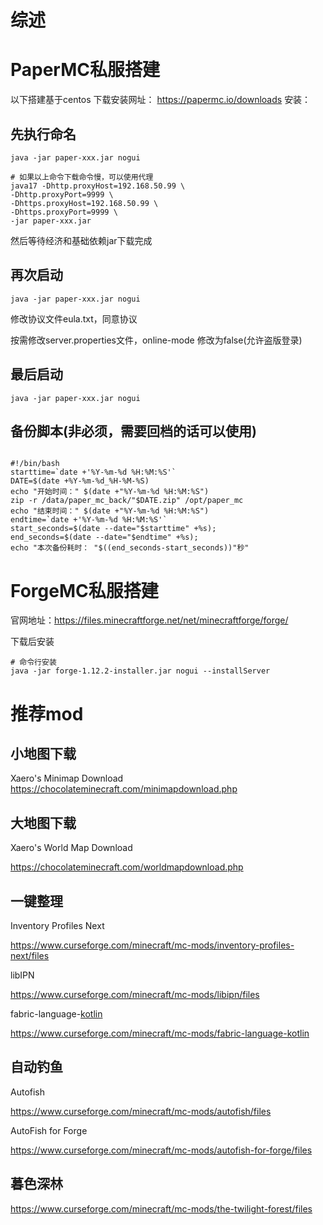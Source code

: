 # 综述

# PaperMC私服搭建
以下搭建基于centos
下载安装网址：
https://papermc.io/downloads
安装：

## 先执行命名
```shell
java -jar paper-xxx.jar nogui
```
```shell
# 如果以上命令下载命令慢，可以使用代理
java17 -Dhttp.proxyHost=192.168.50.99 \
-Dhttp.proxyPort=9999 \
-Dhttps.proxyHost=192.168.50.99 \
-Dhttps.proxyPort=9999 \
-jar paper-xxx.jar
```
然后等待经济和基础依赖jar下载完成
## 再次启动
```shell
java -jar paper-xxx.jar nogui
```

 修改协议文件eula.txt，同意协议

 按需修改server.properties文件，online-mode 修改为false(允许盗版登录)

## 最后启动
```shell
java -jar paper-xxx.jar nogui
```

## 备份脚本(非必须，需要回档的话可以使用)
```shell

#!/bin/bash
starttime=`date +'%Y-%m-%d %H:%M:%S'`
DATE=$(date +%Y-%m-%d_%H-%M-%S)
echo "开始时间：" $(date +"%Y-%m-%d %H:%M:%S")
zip -r /data/paper_mc_back/"$DATE.zip" /opt/paper_mc
echo "结束时间：" $(date +"%Y-%m-%d %H:%M:%S")
endtime=`date +'%Y-%m-%d %H:%M:%S'`
start_seconds=$(date --date="$starttime" +%s);
end_seconds=$(date --date="$endtime" +%s);
echo "本次备份耗时： "$((end_seconds-start_seconds))"秒"
```

# ForgeMC私服搭建

官网地址：https://files.minecraftforge.net/net/minecraftforge/forge/

下载后安装

```shell
# 命令行安装
java -jar forge-1.12.2-installer.jar nogui --installServer
```

# 推荐mod

## 小地图下载

Xaero's Minimap Download https://chocolateminecraft.com/minimapdownload.php

## 大地图下载

Xaero's World Map Download

https://chocolateminecraft.com/worldmapdownload.php

## 一键整理

Inventory Profiles Next

https://www.curseforge.com/minecraft/mc-mods/inventory-profiles-next/files

libIPN

https://www.curseforge.com/minecraft/mc-mods/libipn/files

fabric-language-[kotlin]()

https://www.curseforge.com/minecraft/mc-mods/fabric-language-kotlin

## 自动钓鱼

Autofish

https://www.curseforge.com/minecraft/mc-mods/autofish/files

AutoFish for Forge

https://www.curseforge.com/minecraft/mc-mods/autofish-for-forge/files

## 暮色深林

https://www.curseforge.com/minecraft/mc-mods/the-twilight-forest/files